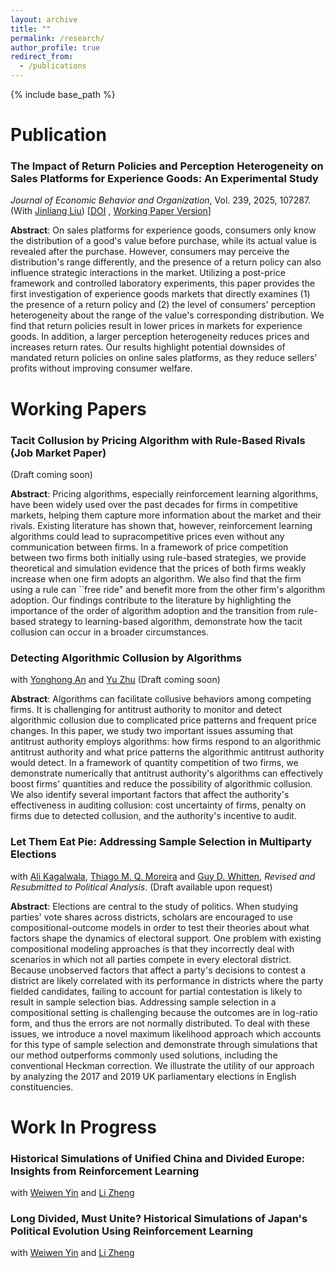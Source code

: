 ```yaml
---
layout: archive
title: ""
permalink: /research/
author_profile: true
redirect_from:
  - /publications
---
```


{% include base_path %}

# Publication
### The Impact of Return Policies and Perception Heterogeneity on Sales Platforms for Experience Goods: An Experimental Study

*Journal of Economic Behavior and Organization*, Vol. 239, 2025, 107287. (With [Jinliang Liu](https://sites.google.com/view/jinliangliu)) 
[[DOI](https://doi.org/10.1016/j.jebo.2025.107287)       , [Working Paper Version](https://papers.ssrn.com/sol3/papers.cfm?abstract_id=5112511)]

**Abstract**: On sales platforms for experience goods, consumers only know the distribution of a good's value before purchase, while its actual value is revealed after the purchase. However, consumers may perceive the distribution's range differently, and the presence of a return policy can also influence strategic interactions in the market. Utilizing a post-price framework and controlled laboratory experiments, this paper provides the first investigation of experience goods markets that directly examines (1) the presence of a return policy and (2) the level of consumers' perception heterogeneity about the range of the value's corresponding distribution. We find that return policies result in lower prices in markets for experience goods. In addition, a larger perception heterogeneity reduces prices and increases return rates. Our results highlight potential downsides of mandated return policies on online sales platforms, as they reduce sellers' profits without improving consumer welfare.

# Working Papers
### Tacit Collusion by Pricing Algorithm with Rule-Based Rivals (Job Market Paper)

(Draft coming soon)

**Abstract**:     Pricing algorithms, especially reinforcement learning algorithms, have been widely used over the past decades for firms in competitive markets, helping them capture more information about the market and their rivals. Existing literature has shown that, however, reinforcement learning algorithms could lead to supracompetitive prices even without any communication between firms. In a framework of price competition between two firms both initially using rule-based strategies, we provide theoretical and simulation evidence that the prices of both firms weakly increase when one firm adopts an algorithm. We also find that the firm using a rule can ``free ride" and benefit more from the other firm's algorithm adoption. Our findings contribute to the literature by highlighting the importance of the order of algorithm adoption and the transition from rule-based strategy to learning-based algorithm, demonstrate how the tacit collusion can occur in a broader circumstances.

### Detecting Algorithmic Collusion by Algorithms

with [Yonghong An](https://people.tamu.edu/~yonghongan/) and [Yu Zhu](https://sites.google.com/site/yuzhu2757/) (Draft coming soon)

**Abstract**: Algorithms can facilitate collusive behaviors among competing firms. It is challenging for antitrust authority to monitor and detect algorithmic collusion due to complicated price patterns and frequent price changes. In this paper, we study two important issues assuming that antitrust authority employs algorithms: how firms respond to an algorithmic antitrust authority and what price patterns the algorithmic antitrust authority would detect. In a framework of quantity competition of two firms, we demonstrate numerically that antitrust authority's algorithms can effectively boost firms' quantities and reduce the possibility of algorithmic collusion. We also identify several important factors that affect the authority's effectiveness in auditing collusion: cost uncertainty of firms, penalty on firms due to detected collusion, and the authority's incentive to audit. 

### Let Them Eat Pie: Addressing Sample Selection in Multiparty Elections

with [Ali Kagalwala](https://www.alikagalwala.com/), [Thiago M. Q. Moreira](https://www.thiagomqmoreira.com/) and [Guy D. Whitten](https://bush.tamu.edu/faculty/gwhitten/), *Revised and Resubmitted to Political Analysis*. (Draft available upon request)

**Abstract**: Elections are central to the study of politics. When studying parties' vote shares across districts, scholars are encouraged to use compositional-outcome models in order to test their theories about what factors shape the dynamics of electoral support. One problem with existing compositional modeling approaches is that they incorrectly deal with scenarios in which not all parties compete in every electoral district. Because unobserved factors that affect a party's decisions to contest a district are likely correlated with its performance in districts where the party fielded candidates, failing to account for partial contestation is likely to result in sample selection bias. Addressing sample selection in a compositional setting is challenging because the outcomes are in log-ratio form, and thus the errors are not normally distributed. To deal with these issues, we introduce a novel maximum likelihood approach which accounts for this type of sample selection and demonstrate through simulations that our method outperforms commonly used solutions, including the conventional Heckman correction. We illustrate the utility of our approach by analyzing the 2017 and 2019 UK parliamentary elections in English constituencies.

# Work In Progress

### Historical Simulations of Unified China and Divided Europe: Insights from Reinforcement Learning

with [Weiwen Yin](https://www.weiwenyin.org/) and [Li Zheng](https://iesr.jnu.edu.cn/2019/0821/c17702a512553/page.htm)

### Long Divided, Must Unite? Historical Simulations of Japan's Political Evolution Using Reinforcement Learning

with [Weiwen Yin](https://www.weiwenyin.org/) and [Li Zheng](https://iesr.jnu.edu.cn/2019/0821/c17702a512553/page.htm)
